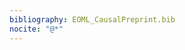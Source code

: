 ```yaml
---
bibliography: EOML_CausalPreprint.bib
nocite: "@*"
---
```


<!-- 
pandoc -t markdown_strict --citeproc EOML_CausalPreprint.md -o EOML_CausalPreprint-output.md --bibliography EOML_CausalPreprint.bib 
-->

